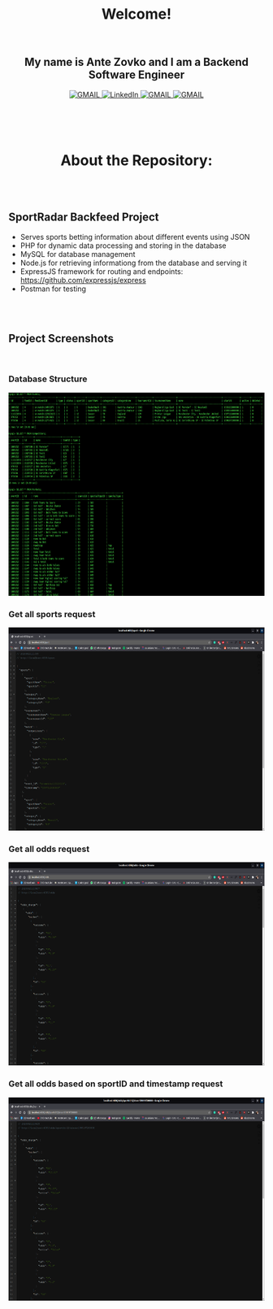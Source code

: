 
<h1 align="center"> Welcome!</h1>
<br>

<h2 align="center">My name is Ante Zovko and I am a Backend Software Engineer</h2> 

<p align= "center">
  <a href="https://mail.google.com/mail/u/0/?view=cm&fs=1&to=antezovko.az@gmail.com&tf=1">
      <img alt="GMAIL" src="https://img.shields.io/badge/Email-Contact-darkred?style=for-the-badge&logo=gmail&labelColor=grey&logoColor=white" />
    </a>
 <a href="https://www.linkedin.com/in/antezovko/">
      <img alt="LinkedIn" src="https://img.shields.io/badge/LinkedIn-Connect-Blue?style=for-the-badge&logo=LinkedIn" />
    </a>
   <a href="https://www.instagram.com/zovkoante23/">
      <img alt="GMAIL" src="https://img.shields.io/badge/Instagram-Follow-E1306C?style=for-the-badge&logo=Instagram&logoColor=white" />
    </a>
   <a href="https://www.facebook.com/ZovkoAntee/">
      <img alt="GMAIL" src="https://img.shields.io/badge/Facebook-Add%20Friend-darkblue?style=for-the-badge&logo=Facebook&logoColor=white" />
    </a>

  </p>

<br>
<br>
<br>


<h1 align="center">About the Repository:</h1>

<br>
<br>

## SportRadar Backfeed Project
- Serves sports betting information about different events using JSON
- PHP for dynamic data processing and storing in the database
- MySQL for database management
- Node.js for retrieving informationg from the database and serving it
- ExpressJS framework for routing and endpoints: https://github.com/expressjs/express
- Postman for testing

<br>
<br>


## Project Screenshots

<br>

### Database Structure

<img height="400" src="https://github.com/AnteZovko23/RestAPI-Node.js-PHP-MySQL/blob/master/screenshots/Database.png">

<br>

### Get all sports request

<img height="400" src="https://github.com/AnteZovko23/RestAPI-Node.js-PHP-MySQL/blob/master/screenshots/GetAllSports.png">

<br>

### Get all odds request

<img height="400" src="https://github.com/AnteZovko23/RestAPI-Node.js-PHP-MySQL/blob/master/screenshots/RequestAllOdds.png">

<br>

### Get all odds based on sportID and timestamp request

<img height="400" src="https://github.com/AnteZovko23/RestAPI-Node.js-PHP-MySQL/blob/master/screenshots/Request.png">

<br>

